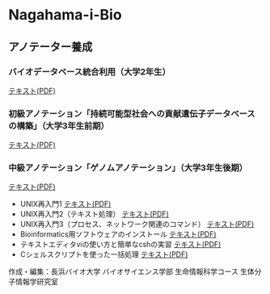 # Nagahama-i-Bio
## アノテーター養成
### バイオデータベース統合利用（大学2年生）
[テキスト(PDF)]()
### 初級アノテーション「持続可能型社会への貢献遺伝子データベースの構築」（大学3年生前期）
[テキスト(PDF)]()
### 中級アノテーション「ゲノムアノテーション」（大学3年生後期）
[テキスト(PDF)]()
- UNIX再入門1
[テキスト(PDF)]()
- UNIX再入門2（テキスト処理）
[テキスト(PDF)]()
- UNIX再入門3（プロセス、ネットワーク関連のコマンド）
[テキスト(PDF)]()
- Bioinformatics用ソフトウェアのインストール
[テキスト(PDF)]()
- テキストエディタviの使い方と簡単なcshの実習
[テキスト(PDF)]()
- Cシェルスクリプトを使った一括処理
[テキスト(PDF)]()

作成・編集：長浜バイオ大学 バイオサイエンス学部 生命情報科学コース 生体分子情報学研究室
